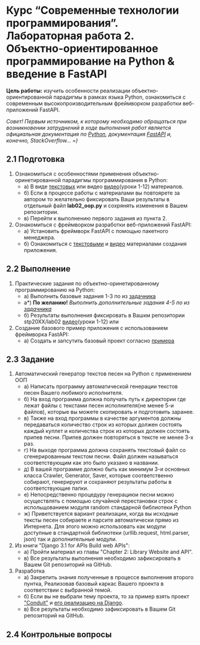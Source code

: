 # Курс “Современные технологии программирования”. <br/> Лабораторная работа 2. <br/> Объектно-ориентированное программирование на Python & введение в FastAPI

**Цель работы:** изучить особенности реализации объектно-ориентированной парадигмы в рамках языка Python, ознакомиться с современным высокопроизводительным фреймворком разработки веб-приложений FastAPI.

*Совет! Первым источником, к которому необходимо обращаться при возникновении затруднений в ходе выполнения работ является официальная документация по [Python](https://docs.python.org/3/), документация [FastAPI](https://fastapi.tiangolo.com/) и, конечно, StackOverflow... =)*

## 2.1 Подготовка
1. Ознакомиться с особенностями применения объектно-оринетированной парадигмы программирования в Python:
    - а) В виде [текстовых](https://smartiqa.ru/courses/python/lesson-6) или видео [видео](https://youtube.com/playlist?list=PLA0M1Bcd0w8zPwP7t-FgwONhZOHt9rz9E)(уроки 1-12) материалов. 
    - б) Если в процессе работы с материалами вы повтоярете за автором то желательно фиксировать Ваши результаты в отдельный файл **lab02_oop.py** и сохрянять изменения в Вашем репозитории.
    - в) Перейти к выполнению первого задания из пункта 2.
2. Ознакомиться с фреймворком разработки веб-приложений FastAPI:
    - а) Установить фреймворк FastAPI с помощью пакетного менеджера.
    - б) Ознакомиться с [текстовыми](https://fastapi.tiangolo.com) и [видео](https://fastapi.tiangolo.com) материалами создания приложения.
<!-- 2. Скачать необходимые [материалы для работы](https://disk.yandex.ru/d/N-PXpAiWS7Psjw):
    - а) Книгу ["Django 3.1 for APIs Build web APIs"](https://disk.yandex.ru/i/_Gh1WWpGsY1pwQ) (англ.) мы будем использовать как методический материал, на материале которого можно быстро и удобно отрабатывать практические навыки. Однако, как любая методичка, данная книга иногда опускает весьма важные подробности. Поэтому некоторые вещи могут показаться непонятными или странными. Для уточнения таких моментов рекомендуется заглядывать во вторую книгу.
    - б) В книге ["Django 3.0 Создание сайтов на Python"](https://disk.yandex.ru/i/Bx7en-8X7XZ_cQ) (рус.) можно более подробно ознакомиться с нюансами разработки на фреймворке Django. Здесь более деталь расписан каждый шаг выполнения проекта, что занимает значительно больше места и времени, однако може. Удобно пользоваться данной книгой подробными справочными материалами, если вы не хотите более подробно понять 
    - в) Ознакомиться с главой "Chapter 1: Web APIs", содержащей базовые сведения по веб-технологиям. -->

## 2.2 Выполнение
1. Практические задания по объектно-оринетированному программированию на Python:
    - а) Выполнить базовые задания 1-3 по из [задачника](https://smartiqa.ru/python-workbook/class#rec312754726)
    - а*) **По желанию!** *Выполнить дополнительные задания 4-5 по из [задачника](https://smartiqa.ru/python-workbook/class#rec312754726)*
    - б) Результаты выполнения фиксировать в Вашкм репозитории stp20XX/lab02
[видео](https://youtube.com/playlist?list=PLA0M1Bcd0w8zPwP7t-FgwONhZOHt9rz9E)(уроки 1-12) или 
2. Создание базового пример приложения с использованием фреймворка FastAPI:
    - а) Создать и запсутить базовый проект согласно [примера]() 


## 2.3 Задание
1. Автоматический генератор текстов песен на Python с применением ООП
    - а) Написать программу автоматической генерации текстов песен Вашего любимого исполнителя.
    - б) На вход программа должна получать путь к директории где лежат файлы с текстами песен исполнителя(не менее 5-и файлов), которые вы можете скопировать и подготовить заранее.
    - в) Также на вход программы в качестве аргументов должны передаваться количество строк из которых должен состоять каждый куплет и количества строк из которых должен состоять припев песни. Припев должен повторяться в тексте не менее 3-х раз.
    - г) На выходе программа должна сохранять текстовый файл со сгенерированным текстом песни. Файл должен называться соответствующим как это было указано в названии.
    - д) В вашей программе должно быть как минимум 3-и основных класса Crawler, Generator, Saver, которые соответственно собирают, генерируют и сохраняют результаты работы в соответствующие папки.
    - е) Непосредственно процедуру генерациюи песни можно осуществлять с помощью случайной перестановки строк с испольщованием модуля random стандарной библиотеки Python
    - ж) Приветствуется вариант реализации, когда вы исходные тексты песен собираете и парсите автоматически прямо из Интернета. Для этого можно использовать как модули доступные в стандартной библиотеки (urllib.request, html.parser, json)  так и дополнительные модули. 
2. Из книги "Django 3.1 for APIs Build web APIs":
    - а) Пройти материал из главы "Chapter 2: Library Website and API".
    - в) Все результаты выполнения необходимо зафиксировать в Вашем Git репозиторий на GitHub.
1. Разработка 
    - а) Закрепить  знания полученные в процессе выполнения второго пунтка, Реализовав базовый каркас Вашего проекта в соответствии с выбранной темой.
    - б) Если вы не выбрали тему проекта, то за пример взять проект ["Conduit"](https://demo.realworld.io/#/) и [его реализацию на Django](https://github.com/gothinkster/django-realworld-example-app).
    - в) Все результаты необходимо зафиксировать в Вашем Git репозиторий на GitHub.

## 2.4 Контрольные вопросы

<!-- **Цель работы:** знакомство фреймворком Flask для разработки веб приложений на Python

## 2.1 Подготовка 
1. Создать окружение для работы с фреймфорком фласк и ативировать его. 
*(Если вы не сделали это в предыдущей работе)*
```python
conda create -n $ENVNAME_FIO  python
``` 
, где $ENVNAME_FIO - название предмета + ваше ФИО. Например stp2020_zva.
И затем активировать его 
```python
сonda activate stp2020_zva.
```

## 2.2 Выполнение

1. Пройти и запушить на GitHub результаты выполнения ["Мега-Учебник Flask Глава 1: Привет, мир! ( издание 2018 )"](https://habr.com/ru/post/346306/)

2. Пройти и запушить на GitHub результаты выполнения ["Мега-Учебник Flask, Часть 2: Шаблоны (издание 2018)"](https://habr.com/ru/post/346340/)

3. Пройти и запушить на GitHub результаты выполнения ["Мега-Учебник Flask, Часть 3: Веб-формы (издание 2018)"](https://habr.com/ru/post/346342/)

4. Пройти и запушить на GitHub результаты выполнения ["Мега-Учебник Flask, Часть 4: База данных (издание 2018)"](https://habr.com/ru/post/346344/)


## 2.3 Защита

Отчёт по лабораторной работе в виде кода разместить в собственном репозитория на GitHub. 
Быть в состоянии, по шагам объяснить работу алгоритма, а также конструкции языка которые Вы при этом применяли.

## 2.4 Контрольные вопросы

1. Дайте определение понятию «технология»? 
2. Что такое технологии программирования?
3.	Для чего нужны технологии программирования? Каковы причины возникновения и цели создания технологий программирования?
4. Перечислите и кратко охарактеризуйте этапы разработки процесса ПО?
5. Назовите известные Вам модели разработки процесса ПО?
6. Назовите известные Вам методологии проектирования ПО?
7. Назовите и кратко охарактеризуйте известные Вам парадигмы программирования?
8. Назовите известные Вам методологии тестирования ПО?
9. Назовите известные Вам методологии развёртывания ПО?
10. Что такое SaaS, PaaS, IaaS?
11. Перечислите известные Вам инструменты управления процессом разработки и менеджментом ИТ-проектов?
12. Перечислите известные Вам инструменты проектирования архитектуры ПО?
13. Дайте определение понятию «язык программирования»? Виды языков программирования, основные тенденции в развитии языков программирования?
14. Дайте определение и укажите в чём заключается разница между понятиями «программная библиотека» и «фрэймворк»?
15. Что такое платформа? Приведите примеры известных платформ?
16. Перечислите основные этапы в развитии языков программирования?
17. Дайте определение понятиям «статическая и динамическая типизация» и приведите примеры языков с данными видами типизации? 
18. Дайте определение понятиям «сильная и слабая типизация» и приведите примеры языков с данными видами типизации? 
19. Дайте определение понятиям «явная и неявная типизация» и приведите примеры языков с данными видами типизации?
20. Проведите сравнительны анализ языков программирования С++, Java, Python, Go?
21. Дайте определение понятию «алгоритм»?
22. Дайте определение понятию «алгоритм»?
23. Что такое «вычислительная сложность алгоритма»? Как она определяется?
24. Какие алгоритмы сортировки Вы знаете?
25. Какие структуры данных Вы знаете? -->
